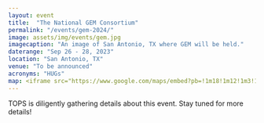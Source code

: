 ```yaml
---
layout: event
title:  "The National GEM Consortium"
permalink: "/events/gem-2024/"
image: assets/img/events/gem.jpg
imagecaption: "An image of San Antonio, TX where GEM will be held."
daterange: "Sep 26 - 28, 2023"
location: "San Antonio, TX"
venue: "To be announced"
acronyms: "HUGs"
map: <iframe src="https://www.google.com/maps/embed?pb=!1m18!1m12!1m3!1d363254.4781895234!2d-98.7798070756485!3d29.46464184843022!2m3!1f0!2f0!3f0!3m2!1i1024!2i768!4f13.1!3m3!1m2!1s0x865c58af04d00eaf%3A0x856e13b10a016bc!2sSan%20Antonio%2C%20TX!5e0!3m2!1sen!2sus!4v1701190006169!5m2!1sen!2sus" width="600" height="450" style="border:0;" allowfullscreen="" loading="lazy" referrerpolicy="no-referrer-when-downgrade"></iframe>
---
```


TOPS is diligently gathering details about this event.  Stay tuned for more details!